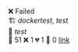 ❌ Failed  
🏗️   _dockertest_, _test_  
🧪  _test_  
🧪 51 ❌ 1 💔 1 🙈 0 [link](http://localhost/tests) 
